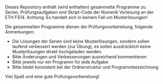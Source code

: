 Dieses Repository enthält (wird enthalten) gesammelte Programme zu Serien, Prüfungsaufgaben und Skript-Code der Numerik Vorlesung an der ETH FS14. Achtung: Es handelt sich in keinem Fall um Musterlösungen!

Die gesammelten Programme dienen der Prüfungsvorbereitung, folgende Anmerkungen:
- Die Lösungen der Serien sind keine Musterlösungen, sondern sollen laufend verbessert werden (zur Übung), es sollen ausdrücklich keine Musterlösungen direkt hochgeladen werden.
- Bitte Änderungen und Verbesserungen ausreichend kommentieren
- Bitte jeweils nur ein Programm für jede Aufgabe
- Bitte bleibt konsistent bei der Ordnerstruktur und Programmbezeichnung


Viel Spaß und eine gute Prüfungsvorbereitung!